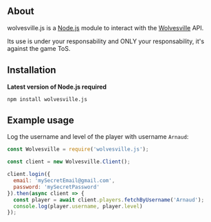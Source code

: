 ## About
wolvesville.js is a [Node.js](https://nodejs.org) module to interact with the [Wolvesville](https://app.wolvesville.com) API.

Its use is under your responsability and ONLY your responsability, it's against the game ToS.

## Installation

**Latest version of Node.js required**
```sh-session
npm install wolvesville.js
```

## Example usage

Log the username and level of the player with username `Arnaud`:
```javascript
const Wolvesville = require('wolvesville.js');

const client = new Wolvesville.Client();

client.login({
  email: 'mySecretEmail@gmail.com',
  password: 'mySecretPassword'
}).then(async client => {
  const player = await client.players.fetchByUsername('Arnaud');
  console.log(player.username, player.level)
});
```
